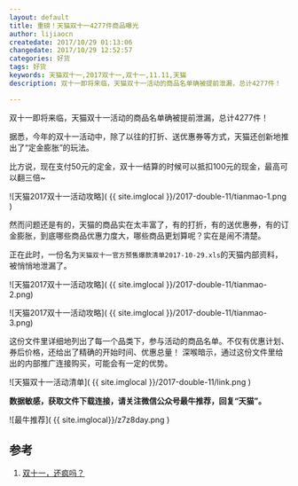 ```yaml
---
layout: default
title: 重磅！天猫双十一4277件商品曝光
author: lijiaocn
createdate: 2017/10/29 01:13:06
changedate: 2017/10/29 12:52:57
categories: 好货
tags: 好货
keywords: 天猫双十一,2017双十一,双十一,11.11,天猫
description: 双十一即将来临，天猫双十一活动的商品名单确被提前泄漏，总计4277件！ 

---
```


双十一即将来临，天猫双十一活动的商品名单确被提前泄漏，总计4277件！ 

据悉，今年的双十一活动中，除了以往的打折、送优惠券等方式，天猫还创新地推出了“定金膨胀”的玩法。

比方说，现在支付50元的定金，双十一结算的时候可以抵扣100元的现金，最高可以翻三倍~

![天猫2017双十一活动攻略]( {{ site.imglocal }}/2017-double-11/tianmao-1.png )

然而问题还是有的，天猫的商品实在太丰富了，有的打折，有的送优惠券，有的订金膨胀，到底哪些商品优惠力度大，哪些商品更划算呢？实在是闹不清楚。

正在此时，一份名为`天猫双十一官方预售爆款清单2017-10-29.xls`的天猫内部资料，被悄悄地泄漏了。

![天猫2017双十一活动攻略]( {{ site.imglocal }}/2017-double-11/tianmao-2.png)

![天猫2017双十一活动攻略]( {{ site.imglocal }}/2017-double-11/tianmao-3.png)

这份文件里详细地列出了每一个品类下，参与活动的商品名单。不仅有优惠计划、券后价格，还给出了精确的开始时间、优惠总量！
深喉暗示，通过这份文件里给出的内部推广连接购买，可能会有一定的优势。

![天猫双十一活动清单]( {{ site.imglocal }}/2017-double-11/link.png )

**数据敏感，获取文件下载连接，请关注微信公众号最牛推荐，回复“天猫”。**

![最牛推荐]( {{ site.imglocal}}/z7z8day.png )

## 参考

1. [双十一，还疯吗？][1]

[1]: http://www.lijiaocn.com/%E5%A5%BD%E8%B4%A7/2017/10/28/shop-double-11.html "双十一，还疯吗？" 
